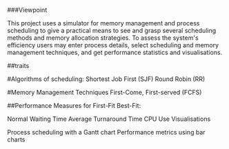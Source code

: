 ###Viewpoint

This project uses a simulator for memory management and process scheduling to give a practical means to see and grasp several scheduling methods and memory allocation strategies. To assess the system's efficiency users may enter process details, select scheduling and memory management techniques, and get performance statistics and visualisations.

##traits

#Algorithms of scheduling:
Shortest Job First (SJF) 
Round Robin (RR) 

#Memory Management Techniques 
First-Come, 
First-served (FCFS)

##Performance Measures for First-Fit Best-Fit:

Normal Waiting Time
Average Turnaround Time CPU Use Visualisations

Process scheduling with a Gantt chart
Performance metrics using bar charts
